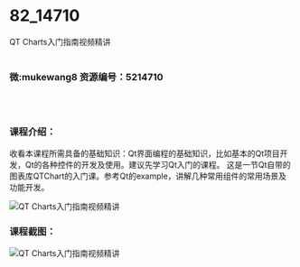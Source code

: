 # 82_14710
QT Charts入门指南视频精讲
<br/></br>
<h3>微:mukewang8 资源编号：5214710</h3>
<br/></br>
<h3>课程介绍：</h3>
<p>收看本课程所需具备的基础知识：Qt界面编程的基础知识，比如基本的Qt项目开发，Qt的各种控件的开发及使用。建议先学习Qt入门的课程。 这是一节Qt自带的图表库QTChart的入门课。参考Qt的example，讲解几种常用组件的常用场景及功能开发。</p>
<p><img src="https://www.ko996.com/wp-content/uploads/img/2020/08/1-8.png" alt="QT Charts入门指南视频精讲"></p>
<div class="info-desc">
<h3>课程截图：</h3>
<p><img src="https://www.ko996.com/wp-content/uploads/img/2020/08/2-8.png" alt="QT Charts入门指南视频精讲"></p>


			
</div>
